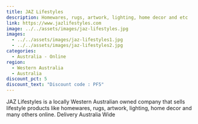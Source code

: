 ```yaml
---
title: JAZ Lifestyles
description: Homewares, rugs, artwork, lighting, home decor and etc
link: https://www.jazlifestyles.com
image: ../../assets/images/jaz-lifestyles.jpg
images:
  - ../../assets/images/jaz-lifestyles1.jpg
  - ../../assets/images/jaz-lifestyles2.jpg
categories:
  - Australia - Online
region:
  - Western Australia
  - Australia
discount_pct: 5
discount_text: "Discount code : PF5"
---
```


JAZ Lifestyles is a locally Western Australian owned company that sells lifestyle products like homewares, rugs, artwork, lighting, home decor and many others online. Delivery Australia Wide
